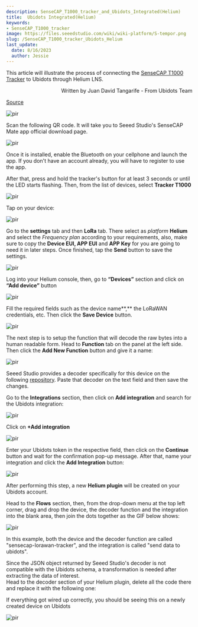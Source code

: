 ```yaml
---
description: SenseCAP_T1000_tracker_and_Ubidots_Integrated(Helium)
title:  Ubidots Integrated(Helium)
keywords:
- SenseCAP_T1000_tracker
image: https://files.seeedstudio.com/wiki/wiki-platform/S-tempor.png
slug: /SenseCAP_T1000_tracker_Ubidots_Helium
last_update:
  date: 8/16/2023
  author: Jessie
---
```



This article will illustrate the process of connecting the [SenseCAP T1000 Tracker](https://www.seeedstudio.com/sensecap-t1000-tracker?utm_source=emailsig&utm_medium=emailsig&utm_campaign=emailsig) to Ubidots through Helium LNS.

<div align="right">
Written by Juan David Tangarife - From Ubidots Team
</div>

[Source](https://help.ubidots.com/en/articles/8144778-connect-seeed-studio-sensecap-t1000-x-lorawan-tracker-to-ubidots-helium-lns)


<p style={{textAlign: 'center'}}><img src="https://downloads.intercomcdn.com/i/o/788772796/62a6662b1c9082f3ffc2b26b/image+5.png" alt="pir" width={400} height="auto" /></p>

Scan the following QR code. It will take you to Seeed Studio's SenseCAP Mate app official download page.

<p style={{textAlign: 'center'}}><img src="https://downloads.intercomcdn.com/i/o/788590034/a636320e04a17ad23cec9ac6/image+2%282%29.png" alt="pir" width={200} height="auto" /></p>


Once it is installed, enable the Bluetooth on your cellphone and launch the app. If you don't have an account already, you will have to register to use the app.

After that, press and hold the tracker's button for at least 3 seconds or until the LED starts flashing. Then, from the list of devices, select **Tracker T1000**


<p style={{textAlign: 'center'}}><img src="https://downloads.intercomcdn.com/i/o/788602896/e42a8ef20f1c0ecfd5b20b17/2.gif" alt="pir" width={800} height="auto" /></p>

Tap on your device:

<p style={{textAlign: 'center'}}><img src="https://downloads.intercomcdn.com/i/o/788612522/9015280b3a7eb52f8451f9f7/Group+1%284%29.png" alt="pir" width={300} height="auto" /></p>


Go to the **settings** tab and then **LoRa** tab. There select as _platform_ **Helium** and select the _Frequency plan_ according to your requirements, also, make sure to copy the **Device EUI, APP EUI** and **APP Key** for you are going to need it in later steps. Once finished, tap the **Send** button to save the settings.

<p style={{textAlign: 'center'}}><img src="https://downloads.intercomcdn.com/i/o/788613272/545654eedd7d0c4be47a7177/Group+2%283%29.png" alt="pir" width={300} height="auto" /></p>


Log into your Helium console, then, go to **“Devices”** section and click on **“Add device”** button

<p style={{textAlign: 'center'}}><img src="https://downloads.intercomcdn.com/i/o/597484015/8c15e6c54b08e7f4fa3d1a7e/image300.png" alt="pir" width={800} height="auto" /></p>


Fill the required fields such as the device name**,** the LoRaWAN credentials, etc. Then click the **Save Device** button.
<p style={{textAlign: 'center'}}><img src="https://downloads.intercomcdn.com/i/o/597505603/72dec54d6bb3f6ca4f44d628/image504.png" alt="pir" width={800} height="auto" /></p>


The next step is to setup the function that will decode the raw bytes into a human readable form. Head to **Function** tab on the panel at the left side. Then click the **Add New Function** button and give it a name:
<p style={{textAlign: 'center'}}><img src="https://downloads.intercomcdn.com/i/o/788631256/c066827c0eaebdc9dbf629d3/Group+3%282%29.png" alt="pir" width={800} height="auto" /></p>


Seeed Studio provides a decoder specifically for this device on the following [repository](https://github.com/Seeed-Solution/TTN-Payload-Decoder/blob/master/SenseCAP_LoRaWAN_V4_Decoder_For_Helium.js). Paste that decoder on the text field and then save the changes.

Go to the **Integrations** section, then click on **Add integration** and search for the Ubidots integration:
<p style={{textAlign: 'center'}}><img src="https://downloads.intercomcdn.com/i/o/597507996/c47773268f7810506757ee6e/image566.png" alt="pir" width={800} height="auto" /></p>


Click on **+Add integration**
<p style={{textAlign: 'center'}}><img src="https://downloads.intercomcdn.com/i/o/597508059/9e279e2f7f3c94081457e409/image3369.png" alt="pir" width={800} height="auto" /></p>


Enter your Ubidots token in the respective field, then click on the **Continue** button and wait for the confirmation pop-up message. After that, name your integration and click the **Add Integration** button:

<p style={{textAlign: 'center'}}><img src="https://downloads.intercomcdn.com/i/o/597508025/8576db8c4413b16e710aee9f/image2619.png" alt="pir" width={800} height="auto" /></p>


After performing this step, a new **Helium plugin** will be created on your Ubidots account.

Head to the **Flows** section, then, from the drop-down menu at the top left corner, drag and drop the device, the decoder function and the integration into the blank area, then join the dots together as the GIF below shows:

<p style={{textAlign: 'center'}}><img src="https://downloads.intercomcdn.com/i/o/788706473/fa87a7bbb8f32f6e10b41f51/last.gif" alt="pir" width={800} height="auto" /></p>


In this example, both the device and the decoder function are called "sensecap-lorawan-tracker", and the integration is called "send data to ubidots".

Since the JSON object returned by Seeed Studio's decoder is not compatible with the Ubidots schema, a transformation is needed after extracting the data of interest.  
Head to the decoder section of your Helium plugin, delete all the code there and replace it with the following one:  

If everything got wired up correctly, you should be seeing this on a newly created device on Ubidots
<p style={{textAlign: 'center'}}><img src="https://downloads.intercomcdn.com/i/o/788764383/864309856f8e7c43f7ab5317/image+4.png" alt="pir" width={800} height="auto" /></p>




